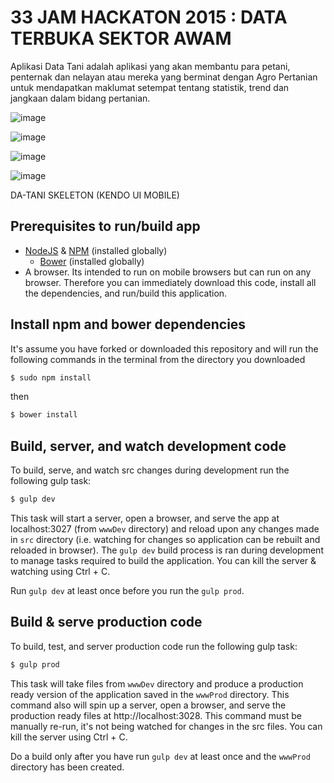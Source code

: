 33 JAM HACKATON 2015 : DATA TERBUKA SEKTOR AWAM 
==================


Aplikasi Data Tani adalah aplikasi yang akan membantu para petani, penternak dan nelayan atau mereka yang berminat dengan Agro Pertanian untuk mendapatkan maklumat setempat tentang statistik, trend dan jangkaan dalam bidang pertanian.


![image](https://{cloud.githubusercontent.com/assets/2078663/9829914/51b2f8b2-594c-11e5-9726-d849354355a2.png})

![image](https://{cloud.githubusercontent.com/assets/2078663/9829915/52a9edf2-594c-11e5-94f4-3ab3dae1d2d5.png})

![image](https://{cloud.githubusercontent.com/assets/2078663/9829913/51ad4642-594c-11e5-96c9-b4f3996aa2f6.png})

![image](https://{cloud.githubusercontent.com/assets/2078663/9829912/51567524-594c-11e5-8168-117d93e56373.png})

DA-TANI SKELETON (KENDO UI MOBILE) 



## Prerequisites to run/build app

* [NodeJS](http://nodejs.org/) & [NPM](https://www.npmjs.org/) (installed globally)
  * [Bower](http://bower.io/) (installed globally)
* A browser. Its intended to run on mobile browsers but can run on any browser. Therefore you can immediately download this code, install all the dependencies, and run/build this application.

## Install npm and bower dependencies

It's assume you have forked or downloaded this repository and will run the following commands in the terminal from the directory you downloaded


```sh
$ sudo npm install
```

then

```sh
$ bower install
```

## Build, server, and watch development code

To build, serve, and watch src changes during development run the following gulp task:

```sh
$ gulp dev
```

This task will start a server, open a browser, and serve the app at localhost:3027 (from `wwwDev` directory) and reload upon any changes made in `src` directory (i.e. watching for changes so application can be rebuilt and reloaded in browser). The `gulp dev` build process is ran during development to manage tasks required to build the application. You can kill the server & watching using Ctrl + C.

Run `gulp dev` at least once before you run the `gulp prod`.

## Build & serve production code 

To build, test, and server production code run the following gulp task:

```sh
$ gulp prod
```

This task will take files from `wwwDev` directory and produce a production ready version of the application saved in the `wwwProd` directory. This command also will spin up a server, open a browser, and serve the production ready files at http://localhost:3028. This command must be manually re-run, it's not being watched for changes in the src files. You can kill the server using Ctrl + C.

Do a build only after you have run `gulp dev` at least once and the `wwwProd` directory has been created.



